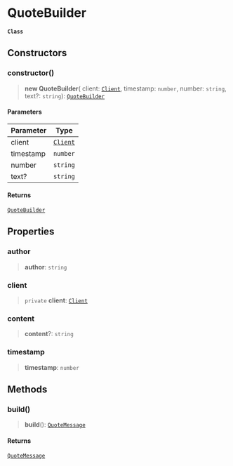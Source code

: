 # QuoteBuilder

**`Class`**

## Constructors

### constructor()

> **new QuoteBuilder**( client: [`Client`](broken-reference), timestamp: `number`, number: `string`, text?: `string`): [`QuoteBuilder`](class.quotebuilder.md)

#### Parameters

| Parameter | Type                         |
| --------- | ---------------------------- |
| client    | [`Client`](broken-reference) |
| timestamp | `number`                     |
| number    | `string`                     |
| text?     | `string`                     |

#### Returns

[`QuoteBuilder`](class.quotebuilder.md)

## Properties

### author

> **author**: `string`

### client

> `private` **client**: [`Client`](broken-reference)

### content

> **content**?: `string`

### timestamp

> **timestamp**: `number`

## Methods

### build()

> **build**(): [`QuoteMessage`](class.quotemessage.md)

#### Returns

[`QuoteMessage`](class.quotemessage.md)
